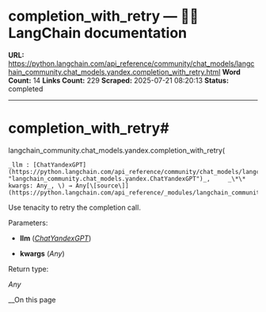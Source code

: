 # completion_with_retry — 🦜🔗 LangChain  documentation

**URL:** https://python.langchain.com/api_reference/community/chat_models/langchain_community.chat_models.yandex.completion_with_retry.html
**Word Count:** 14
**Links Count:** 229
**Scraped:** 2025-07-21 08:20:13
**Status:** completed

---

# completion\_with\_retry\#

langchain\_community.chat\_models.yandex.completion\_with\_retry\(

    _llm : [ChatYandexGPT](https://python.langchain.com/api_reference/community/chat_models/langchain_community.chat_models.yandex.ChatYandexGPT.html#langchain_community.chat_models.yandex.ChatYandexGPT "langchain_community.chat_models.yandex.ChatYandexGPT")_,     _\*\* kwargs: Any_, \) → Any[\[source\]](https://python.langchain.com/api_reference/_modules/langchain_community/chat_models/yandex.html#completion_with_retry)\#     

Use tenacity to retry the completion call.

Parameters:     

  * **llm** \([_ChatYandexGPT_](https://python.langchain.com/api_reference/community/chat_models/langchain_community.chat_models.yandex.ChatYandexGPT.html#langchain_community.chat_models.yandex.ChatYandexGPT "langchain_community.chat_models.yandex.ChatYandexGPT")\)

  * **kwargs** \(_Any_\)

Return type:     

_Any_

__On this page